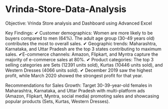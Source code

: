 # Vrinda-Store-Data-Analysis
Objective: Vrinda Store analysis and Dashboard using Advanced Excel

Key Findings: 
✔ Customer demographics: Women are more likely to be buyers compared to men (64%). The adult age group (30-49 years old) contributes the most to overall sales.
✔ Geographic trends: Maharashtra, Karnataka, and Uttar Pradesh are the top 3 states contributing to maximum sales. 
✔E-commerce channels: Amazon, Flipkart, and Myntra capture the majority of e-commerce sales at 80%. 
✔ Product categories: The top 3 selling categories are Sets (12391 units sold), Kurtas (10446 units sold), and Western Dresses (4066 units sold). ✔ December 2019 saw the highest profit, while March 2020 showed the strongest profit for that year. 

Recommendations for Sales Growth: 
Target 30-39-year-old females in Maharashtra, Karnataka, and Uttar Pradesh with multi-platform ads (Amazon, Flipkart, Myntra, social media) promoting sales and showcasing popular products (Sets, Kurtas, Western Dresses).
